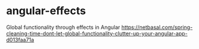 # angular-effects
Global functionality through effects in Angular https://netbasal.com/spring-cleaning-time-dont-let-global-functionality-clutter-up-your-angular-app-d013faa71a
